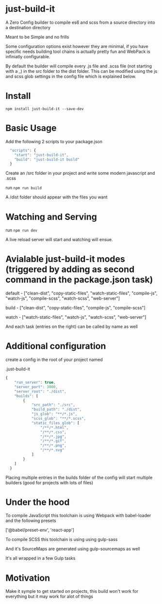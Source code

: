 # just-build-it

A Zero Config builder to compile es6 and scss from a source directory into a destination directory

Meant to be Simple and no frills

Some configuration options exist however they are minimal, if you have specific needs building tool chains is actually pretty fun and WebPack is infiniatly configurable.

By default the builder will compile every .js file and .scss file (not starting with a _) in the src folder to the dist folder.  This can be modified using the js and scss glob settings in the config file which is explained below.

# Install

```
npm install just-build-it --save-dev
```

# Basic Usage

Add the following 2 scripts to your package.json

```javascript
  "scripts": {
    "start": "just-build-it",
    "build": "just-build-it build"
  }
```

Create an /src folder in your project and write some modern javascript and .scss

run `npm run build`

A /dist folder should appear with the files you want

# Watching and Serving

run `npm run dev`

A live reload server will start and watching will ensue.

# Avialable just-build-it modes (triggered by adding as second command in the package.json task)

default - ["clean-dist", "copy-static-files", "watch-static-files", "compile-js", "watch-js", "compile-scss", "watch-scss", "web-server"]

build - ["clean-dist", "copy-static-files", "compile-js", "compile-scss"]

watch - ["watch-static-files", "watch-js", "watch-scss", "web-server"]

And each task (entries on the right) can be called by name as well


# Additional configuration

create a config in the root of your project named 

.just-build-it

```javascript
{
    "run_server": true,
    "server_port": 3000,
    "server_root": "./dist",
    "builds": [
        {
            "src_path": "./src",
            "build_path": "./dist",
            "js_glob": "**/*.js",
            "scss_glob": "**/*.scss",
            "static_files_glob": [
                "/**/*.html",
                "/**/*.css",
                "/**/*.jpg",
                "/**/*.gif",
                "/**/*.png",
                "/**/*.svg"
            ]   
        }
    ]
  }
```

Placing multiple entries in the builds folder of the config will start multiple builders (good for projects with lots of files)

# Under the hood

To compile JavaScript this toolchain is using Webpack with babel-loader and the following presets

['@babel/preset-env', 'react-app']

To compile SCSS this toolchain is using using gulp-sass

And it's SourceMaps are generated using gulp-sourcemaps as well

It's all wrapped in a few Gulp tasks

# Motivation

Make it symple to get started on projects, this build won't work for everything but it may work for alot of things